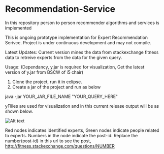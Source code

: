 Recommendation-Service
======================

In this repository person to person recommender algorithms and services is implemented 

This is ongoing prototype implementation for Expert Recommendation Serivce.
Project is under continuous development and may not compile.

Latest Updates: Current version mines the data from stackexchange fitness data
to retreive experts from the data for the given query.

Usage: (Dependancy, y.jar is required for visualization, Get the latest version of y.jar from BSCW of i5 chair)

1. Clone the project, run it in eclipse.
2. Create a jar of the project and run as below

java -jar YOUR_JAR_FILE_NAME "YOUR_QUERY_HERE"


yFliles are used for visualization and in this current release output will be as shown below.

![Alt text](https://github.com/rwth-acis/Recommendation-Service/blob/master/src/res/network.jpg "Experts and their neighbors")

Red nodes indicates identified experts, Green nodes indicate people related to experts.
Numbers in the node indicate the post-id.
Replace the number(post-id) in this url to see the post, 
http://fitness.stackexchange.com/questions/NUMBER

